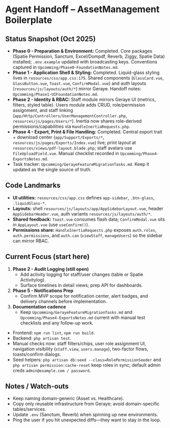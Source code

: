 ﻿# Agent Handoff – AssetManagement Boilerplate

## Status Snapshot (Oct 2025)
- **Phase 0 - Preparation & Environment:** Completed. Core packages (Spatie Permission, Sanctum, Excel/Dompdf, Reverb, Ziggy, Spatie Data) installed; `.env.example` updated with broadcasting keys. Conventions captured in `Upcomming/Phase0-FoundationNotes.md`.
- **Phase 1 - Application Shell & Styling:** Completed. Liquid-glass styling lives in `resources/css/app.css:175`. Shared components (`GlassCard.vue`, `GlassButton.vue`, `Toast.vue`, `ConfirmModal.vue`) and auth layouts (`resources/js/layouts/auth/*`) mirror Geraye. Handoff notes: `Upcomming/Phase1-UIFoundationNotes.md`.
- **Phase 2 - Identity & RBAC:** Staff module mirrors Geraye UI (metrics, filters, styled table). Users module adds CRUD, role/permission assignment, and staff linking (`app/Http/Controllers/UserManagementController.php`, `resources/js/pages/Users/*`). Inertia now shares role-derived permissions/capabilities via `HandleInertiaRequests.php`.
- **Phase 4 - Export, Print & File Handling:** Completed. Central export trait + download center (`app/Support/Exports/*`, `resources/js/pages/Exports/Index.vue`) live; print layout at `resources/views/pdf-layout.blade.php`; staff avatars use `FileUploadField.vue`. Manual checklist recorded in `Upcomming/Phase4-ExportsNotes.md`.
- Task tracker: `Upcomming/GerayeFeatureMigrationTasks.md`. Keep it updated as the single source of truth.

## Code Landmarks
- **UI utilities:** `resources/css/app.css` defines `app-sidebar`, `.btn-glass`, `.liquidGlass-*`.
- **Layouts:** shell `resources/js/layouts/app/AppSidebarLayout.vue`, header `AppSidebarHeader.vue`, auth variants `resources/js/layouts/auth/*`.
- **Shared feedback:** `Toast.vue` consumes flash data; `ConfirmModal.vue` sits in `AppLayout.vue` (use `useConfirm()`).
- **Permissions share:** `HandleInertiaRequests.php` exposes `auth.roles`, `auth.permissions`, and `auth.can` (`viewStaff`, `manageUsers`) so the sidebar can mirror RBAC.

## Current Focus (start here)
1. **Phase 2 - Audit Logging (still open)**
   - Add activity logging for staff/user changes (table or Spatie Activitylog).
   - Surface timelines in detail views; prep API for dashboards.
2. **Phase 5 - Notifications Prep**
   - Confirm MVP scope for notification center, alert badges, and delivery channels before implementation.
3. **Documentation cadence**
   - Keep `Upcomming/GerayeFeatureMigrationTasks.md` and `Upcomming/Phase4-ExportsNotes.md` current with manual test checklists and any follow-up work.
- Frontend: `npm run lint`, `npm run build`.
- Backend: `php artisan test`.
- Manual checks now: staff filters/chips, user role assignment UI, navigation visibility (`staff.view`, `users.manage`), two-factor flows, toasts/confirm dialogs.
- Seed helpers: `php artisan db:seed --class=RolePermissionSeeder` and `php artisan permission:cache-reset` keep roles in sync; default admin creds `admin@example.com / password`.

## Notes / Watch-outs
- Keep naming domain-generic (Asset vs. Healthcare).
- Copy only reusable infrastructure from Geraye; avoid domain-specific tables/services.
- Update `.env` (Sanctum, Reverb) when spinning up new environments.
- Ping the user if you hit unexpected diffs—they want to stay in the loop.




